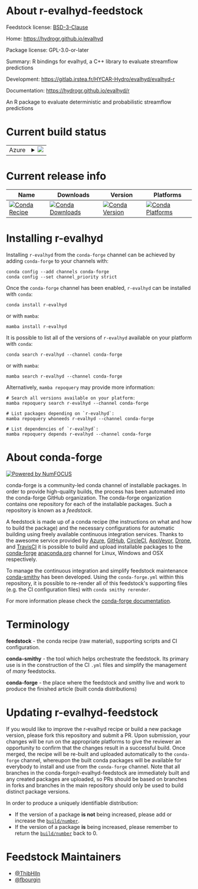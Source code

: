 About r-evalhyd-feedstock
=========================

Feedstock license: [BSD-3-Clause](https://github.com/conda-forge/r-evalhyd-feedstock/blob/main/LICENSE.txt)

Home: https://hydrogr.github.io/evalhyd

Package license: GPL-3.0-or-later

Summary: R bindings for evalhyd, a C++ library to evaluate streamflow predictions

Development: https://gitlab.irstea.fr/HYCAR-Hydro/evalhyd/evalhyd-r

Documentation: https://hydrogr.github.io/evalhyd/r

An R package to evaluate deterministic and probabilistic
streamflow predictions


Current build status
====================


<table>
    
  <tr>
    <td>Azure</td>
    <td>
      <details>
        <summary>
          <a href="https://dev.azure.com/conda-forge/feedstock-builds/_build/latest?definitionId=19397&branchName=main">
            <img src="https://dev.azure.com/conda-forge/feedstock-builds/_apis/build/status/r-evalhyd-feedstock?branchName=main">
          </a>
        </summary>
        <table>
          <thead><tr><th>Variant</th><th>Status</th></tr></thead>
          <tbody><tr>
              <td>linux_64_r_base4.3</td>
              <td>
                <a href="https://dev.azure.com/conda-forge/feedstock-builds/_build/latest?definitionId=19397&branchName=main">
                  <img src="https://dev.azure.com/conda-forge/feedstock-builds/_apis/build/status/r-evalhyd-feedstock?branchName=main&jobName=linux&configuration=linux%20linux_64_r_base4.3" alt="variant">
                </a>
              </td>
            </tr><tr>
              <td>linux_64_r_base4.4</td>
              <td>
                <a href="https://dev.azure.com/conda-forge/feedstock-builds/_build/latest?definitionId=19397&branchName=main">
                  <img src="https://dev.azure.com/conda-forge/feedstock-builds/_apis/build/status/r-evalhyd-feedstock?branchName=main&jobName=linux&configuration=linux%20linux_64_r_base4.4" alt="variant">
                </a>
              </td>
            </tr><tr>
              <td>osx_64_r_base4.3</td>
              <td>
                <a href="https://dev.azure.com/conda-forge/feedstock-builds/_build/latest?definitionId=19397&branchName=main">
                  <img src="https://dev.azure.com/conda-forge/feedstock-builds/_apis/build/status/r-evalhyd-feedstock?branchName=main&jobName=osx&configuration=osx%20osx_64_r_base4.3" alt="variant">
                </a>
              </td>
            </tr><tr>
              <td>osx_64_r_base4.4</td>
              <td>
                <a href="https://dev.azure.com/conda-forge/feedstock-builds/_build/latest?definitionId=19397&branchName=main">
                  <img src="https://dev.azure.com/conda-forge/feedstock-builds/_apis/build/status/r-evalhyd-feedstock?branchName=main&jobName=osx&configuration=osx%20osx_64_r_base4.4" alt="variant">
                </a>
              </td>
            </tr><tr>
              <td>win_64_r_base4.3</td>
              <td>
                <a href="https://dev.azure.com/conda-forge/feedstock-builds/_build/latest?definitionId=19397&branchName=main">
                  <img src="https://dev.azure.com/conda-forge/feedstock-builds/_apis/build/status/r-evalhyd-feedstock?branchName=main&jobName=win&configuration=win%20win_64_r_base4.3" alt="variant">
                </a>
              </td>
            </tr><tr>
              <td>win_64_r_base4.4</td>
              <td>
                <a href="https://dev.azure.com/conda-forge/feedstock-builds/_build/latest?definitionId=19397&branchName=main">
                  <img src="https://dev.azure.com/conda-forge/feedstock-builds/_apis/build/status/r-evalhyd-feedstock?branchName=main&jobName=win&configuration=win%20win_64_r_base4.4" alt="variant">
                </a>
              </td>
            </tr>
          </tbody>
        </table>
      </details>
    </td>
  </tr>
</table>

Current release info
====================

| Name | Downloads | Version | Platforms |
| --- | --- | --- | --- |
| [![Conda Recipe](https://img.shields.io/badge/recipe-r--evalhyd-green.svg)](https://anaconda.org/conda-forge/r-evalhyd) | [![Conda Downloads](https://img.shields.io/conda/dn/conda-forge/r-evalhyd.svg)](https://anaconda.org/conda-forge/r-evalhyd) | [![Conda Version](https://img.shields.io/conda/vn/conda-forge/r-evalhyd.svg)](https://anaconda.org/conda-forge/r-evalhyd) | [![Conda Platforms](https://img.shields.io/conda/pn/conda-forge/r-evalhyd.svg)](https://anaconda.org/conda-forge/r-evalhyd) |

Installing r-evalhyd
====================

Installing `r-evalhyd` from the `conda-forge` channel can be achieved by adding `conda-forge` to your channels with:

```
conda config --add channels conda-forge
conda config --set channel_priority strict
```

Once the `conda-forge` channel has been enabled, `r-evalhyd` can be installed with `conda`:

```
conda install r-evalhyd
```

or with `mamba`:

```
mamba install r-evalhyd
```

It is possible to list all of the versions of `r-evalhyd` available on your platform with `conda`:

```
conda search r-evalhyd --channel conda-forge
```

or with `mamba`:

```
mamba search r-evalhyd --channel conda-forge
```

Alternatively, `mamba repoquery` may provide more information:

```
# Search all versions available on your platform:
mamba repoquery search r-evalhyd --channel conda-forge

# List packages depending on `r-evalhyd`:
mamba repoquery whoneeds r-evalhyd --channel conda-forge

# List dependencies of `r-evalhyd`:
mamba repoquery depends r-evalhyd --channel conda-forge
```


About conda-forge
=================

[![Powered by
NumFOCUS](https://img.shields.io/badge/powered%20by-NumFOCUS-orange.svg?style=flat&colorA=E1523D&colorB=007D8A)](https://numfocus.org)

conda-forge is a community-led conda channel of installable packages.
In order to provide high-quality builds, the process has been automated into the
conda-forge GitHub organization. The conda-forge organization contains one repository
for each of the installable packages. Such a repository is known as a *feedstock*.

A feedstock is made up of a conda recipe (the instructions on what and how to build
the package) and the necessary configurations for automatic building using freely
available continuous integration services. Thanks to the awesome service provided by
[Azure](https://azure.microsoft.com/en-us/services/devops/), [GitHub](https://github.com/),
[CircleCI](https://circleci.com/), [AppVeyor](https://www.appveyor.com/),
[Drone](https://cloud.drone.io/welcome), and [TravisCI](https://travis-ci.com/)
it is possible to build and upload installable packages to the
[conda-forge](https://anaconda.org/conda-forge) [anaconda.org](https://anaconda.org/)
channel for Linux, Windows and OSX respectively.

To manage the continuous integration and simplify feedstock maintenance
[conda-smithy](https://github.com/conda-forge/conda-smithy) has been developed.
Using the ``conda-forge.yml`` within this repository, it is possible to re-render all of
this feedstock's supporting files (e.g. the CI configuration files) with ``conda smithy rerender``.

For more information please check the [conda-forge documentation](https://conda-forge.org/docs/).

Terminology
===========

**feedstock** - the conda recipe (raw material), supporting scripts and CI configuration.

**conda-smithy** - the tool which helps orchestrate the feedstock.
                   Its primary use is in the construction of the CI ``.yml`` files
                   and simplify the management of *many* feedstocks.

**conda-forge** - the place where the feedstock and smithy live and work to
                  produce the finished article (built conda distributions)


Updating r-evalhyd-feedstock
============================

If you would like to improve the r-evalhyd recipe or build a new
package version, please fork this repository and submit a PR. Upon submission,
your changes will be run on the appropriate platforms to give the reviewer an
opportunity to confirm that the changes result in a successful build. Once
merged, the recipe will be re-built and uploaded automatically to the
`conda-forge` channel, whereupon the built conda packages will be available for
everybody to install and use from the `conda-forge` channel.
Note that all branches in the conda-forge/r-evalhyd-feedstock are
immediately built and any created packages are uploaded, so PRs should be based
on branches in forks and branches in the main repository should only be used to
build distinct package versions.

In order to produce a uniquely identifiable distribution:
 * If the version of a package **is not** being increased, please add or increase
   the [``build/number``](https://docs.conda.io/projects/conda-build/en/latest/resources/define-metadata.html#build-number-and-string).
 * If the version of a package **is** being increased, please remember to return
   the [``build/number``](https://docs.conda.io/projects/conda-build/en/latest/resources/define-metadata.html#build-number-and-string)
   back to 0.

Feedstock Maintainers
=====================

* [@ThibHlln](https://github.com/ThibHlln/)
* [@fbourgin](https://github.com/fbourgin/)

